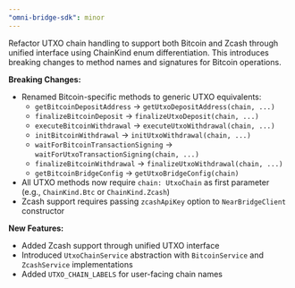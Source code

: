 ```yaml
---
"omni-bridge-sdk": minor
---
```


Refactor UTXO chain handling to support both Bitcoin and Zcash through unified interface using ChainKind enum differentiation. This introduces breaking changes to method names and signatures for Bitcoin operations.

**Breaking Changes:**

- Renamed Bitcoin-specific methods to generic UTXO equivalents:
  - `getBitcoinDepositAddress` → `getUtxoDepositAddress(chain, ...)`
  - `finalizeBitcoinDeposit` → `finalizeUtxoDeposit(chain, ...)`
  - `executeBitcoinWithdrawal` → `executeUtxoWithdrawal(chain, ...)`
  - `initBitcoinWithdrawal` → `initUtxoWithdrawal(chain, ...)`
  - `waitForBitcoinTransactionSigning` → `waitForUtxoTransactionSigning(chain, ...)`
  - `finalizeBitcoinWithdrawal` → `finalizeUtxoWithdrawal(chain, ...)`
  - `getBitcoinBridgeConfig` → `getUtxoBridgeConfig(chain)`
- All UTXO methods now require `chain: UtxoChain` as first parameter (e.g., `ChainKind.Btc` or `ChainKind.Zcash`)
- Zcash support requires passing `zcashApiKey` option to `NearBridgeClient` constructor

**New Features:**

- Added Zcash support through unified UTXO interface
- Introduced `UtxoChainService` abstraction with `BitcoinService` and `ZcashService` implementations
- Added `UTXO_CHAIN_LABELS` for user-facing chain names
